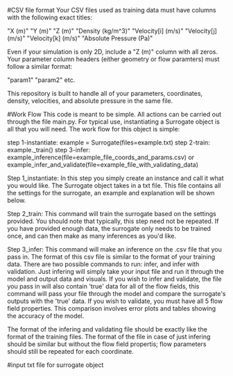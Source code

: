 #CSV file format
Your CSV files used as training data must have columns with the following exact titles:

"X (m)"
"Y (m)"
"Z (m)"
"Density (kg/m^3)"
"Velocity[i] (m/s)"
"Velocity[j] (m/s)"
"Velocity[k] (m/s)"
"Absolute Pressure (Pa)"

Even if your simulation is only 2D, include a "Z (m)" column with all zeros. Your parameter column headers (either geometry or flow paramters) must follow a similar format:

"param1"
"param2"
etc.

This repository is built to handle all of your parameters, coordinates, density, velocities, and absolute pressure in the same file.

#Work Flow
This code is meant to be simple. All actions can be carried out through the file main.py. For typical use, instantiating a Surrogate object is all that you will need. The work flow for this object is simple:

step 1-instantiate:
    example = Surrogate(files=example.txt)
step 2-train:
    example._train()
step 3-infer:
    example_inference(file=example_file_coords_and_params.csv)
    or
    example_infer_and_validate(file=example_file_with_validating_data)

Step 1_instantiate: In this step you simply create an instance and call it what you would like. The Surrogate object takes in a txt file. This file contains all the settings for the surrogate, an example and explanation will be shown below.

Step 2_train: This command will train the surrogate based on the settings provided. You should note that typically, this step need not be repeated. If you have provided enough data, the surrogate only needs to be trained once, and can then make as many inferences as you'd like.

Step 3_infer: This command will make an inference on the .csv file that you pass in. The format of this csv file is similar to the format of your training data. There are two possible commands to run: infer, and infer with validation. Just infering will simply take your input file and run it through the model and output data and visuals. If you wish to infer and validate, the file you pass in will also contain 'true' data for all of the flow fields, this command will pass your file through the model and compare the surrogate's outputs with the 'true' data. If you wish to validate, you must have all 5 flow field properties. This comparison involves error plots and tables showing the accuracy of the model.

The format of the infering and validating file should be exactly like the format of the training files. The format of the file in case of just infering should be similar but without the flow field propertis; flow parameters should still be repeated for each coordinate.


#input txt file for surrogate object

